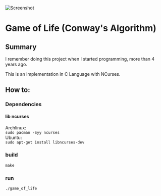 ![Screenshot](http://git.aksels.me/mini-projects/c-game-of-life/raw/master/screenshot.png)  

# Game of Life (Conway's Algorithm)

## Summary

I remember doing this project when I started programming, more than 4 years ago.

This is an implementation in C Language with NCurses.

## How to:

### Dependencies

#### lib ncurses

Archlinux:   
```sudo pacman -Syy ncurses```   
Ubuntu:   
```sudo apt-get install libncurses-dev```   


### build   
`make`

### run  
`./game_of_life`